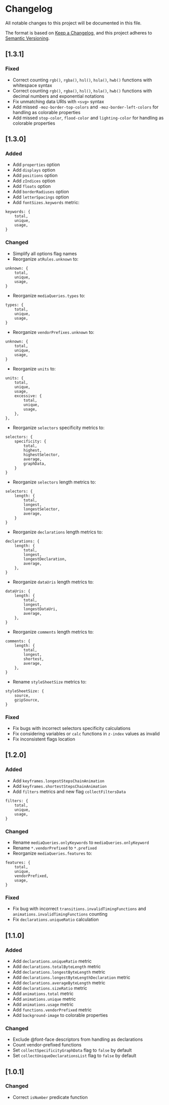 # Changelog

All notable changes to this project will be documented in this file.

The format is based on [Keep a Changelog](https://keepachangelog.com/en/1.0.0/),
and this project adheres to [Semantic Versioning](https://semver.org/spec/v2.0.0.html).

## [1.3.1]

### Fixed
- Correct counting `rgb()`, `rgba()`, `hsl()`, `hsla()`, `hwb()` functions with whitespace syntax
- Correct counting `rgb()`, `rgba()`, `hsl()`, `hsla()`, `hwb()` functions with decimal numbers and exponential notations
- Fix unmatching data URIs with `<svg>` syntax
- Add missed `-moz-border-top-colors` and `-moz-border-left-colors` for handling as colorable properties
- Add missed `stop-color`, `flood-color` and `lighting-color` for handling as colorable properties

## [1.3.0]

### Added
- Add `properties` option
- Add `displays` option
- Add `positions` option
- Add `zIndices` option
- Add `floats` option
- Add `borderRadiuses` option
- Add `letterSpacings` option
- Add `fontSizes.keywords` metric:
```
keywords: {
	total,
	unique,
	usage,
}
```

### Changed
- Simplify all options flag names
- Reorganize `atRules.unknown` to:
```
unknown: {
	total,
	unique,
	usage,
}
```
- Reorganize `mediaQueries.types` to:
```
types: {
	total,
	unique,
	usage,
}
```
- Reorganize `vendorPrefixes.unknown` to:
```
unknown: {
	total,
	unique,
	usage,
}
```
- Reorganize `units` to:
```
units: {
	total,
	unique,
	usage,
	excessive: {
		total,
		unique,
		usage,
	},
},
```
- Reorganize `selectors` specificity metrics to:
```
selectors: {
	specificity: {
		total,
		highest,
		highestSelector,
		average,
		graphData,
	}
}
```
- Reorganize `selectors` length metrics to:
```
selectors: {
	length: {
		total,
		longest,
		longestSelector,
		average,
	}
}
```
- Reorganize `declarations` length metrics to:
```
declarations: {
	length: {
		total,
		longest,
		longestDeclaration,
		average,
	},
}
```
- Reorganize `dataUris` length metrics to:
```
dataUris: {
	length: {
		total,
		longest,
		longestDataUri,
		average,
	},
}
```
- Reorganize `comments` length metrics to:
```
comments: {
	length: {
		total,
		longest,
		shortest,
		average,
	},
}
```
- Rename `styleSheetSize` metrics to:
```
styleSheetSize: {
	source,
	gzipSource,
}
```

### Fixed
- Fix bugs with incorrect selectors specificity calculations
- Fix considering variables or `calc` functions in `z-index` values as invalid
- Fix inconsistent flags location

## [1.2.0]

### Added
- Add `keyframes.longestStepsChainAnimation`
- Add `keyframes.shortestStepsChainAnimation`
- Add `filters` metrics and new flag `collectFiltersData`
```
filters: {
	total,
	unique,
	usage,
}
```

### Changed
- Rename `mediaQueries.onlyKeywords` to `mediaQueries.onlyKeyword`
- Rename `*.vendorPrefixed` to `*.prefixed`
- Reorganize `mediaQueries.features` to:
```
features: {
	total,
	unique,
	vendorPrefixed,
	usage,
}
```

### Fixed
- Fix bug with incorrect `transitions.invalidTimingFunctions` and `animations.invalidTimingFunctions` counting
- Fix `declarations.uniqueRatio` calculation

## [1.1.0]

### Added
- Add `declarations.uniqueRatio` metric
- Add `declarations.totalByteLength` metric
- Add `declarations.longestByteLength` metric
- Add `declarations.longestByteLengthDeclaration` metric
- Add `declarations.averageByteLength` metric
- Add `declarations.sizeRatio` metric
- Add `animations.total` metric
- Add `animations.unique` metric
- Add `animations.usage` metric
- Add `functions.vendorPrefixed` metric
- Add `background-image` to colorable properties

### Changed
- Exclude @font-face descriptors from handling as declarations
- Count vendor-prefixed functions
- Set `collectSpecificityGraphData` flag to `false` by default
- Set `collectUniqueDeclarationsList` flag to `false` by default

## [1.0.1]

### Changed
- Correct `isNumber` predicate function
